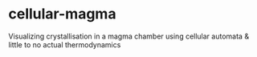 # cellular-magma
Visualizing crystallisation in a magma chamber using cellular automata &amp; little to no actual thermodynamics
